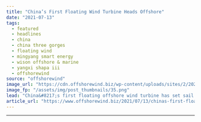 ```yaml
---
title: "China’s First Floating Wind Turbine Heads Offshore"
date: "2021-07-13"
tags: 
  - featured
  - headlines
  - china
  - china three gorges
  - floating wind
  - mingyang smart energy
  - wison offshore & marine
  - yangxi shapa iii
  - offshorewind
source: "offshorewind"
image_url: "https://cdn.offshorewind.biz/wp-content/uploads/sites/2/2021/07/13083502/Chinas-First-Floating-Wind-Turbine-Heads-Offshore.png"
image_fp: "/assets/img/post_thumbnails/35.png"
lead: "China&#8217;s first floating offshore wind turbine has set sail towards its installation site off"
article_url: "https://www.offshorewind.biz/2021/07/13/chinas-first-floating-wind-turbine-heads-offshore/"
---
```


---
